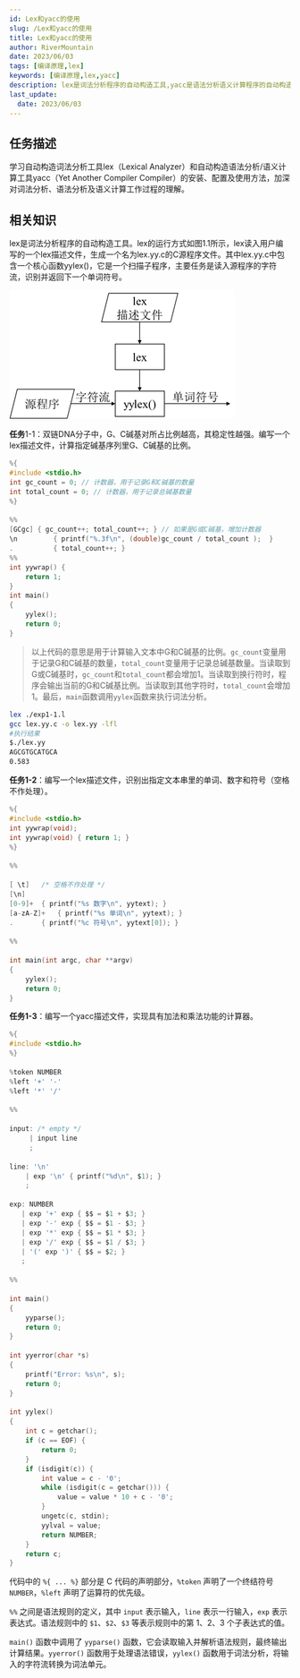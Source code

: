```yaml
---
id: Lex和yacc的使用
slug: /Lex和yacc的使用
title: Lex和yacc的使用
author: RiverMountain  
date: 2023/06/03
tags: [编译原理,lex]  
keywords: [编译原理,lex,yacc]
description: lex是词法分析程序的自动构造工具,yacc是语法分析语义计算程序的自动构造工具
last_update:
  date: 2023/06/03
---
```


## 任务描述

学习自动构造词法分析工具lex（Lexical Analyzer）和自动构造语法分析/语义计算工具yacc（Yet Another Compiler Compiler）的安装、配置及使用方法，加深对词法分析、语法分析及语义计算工作过程的理解。

## 相关知识

lex是词法分析程序的自动构造工具。lex的运行方式如图1.1所示，lex读入用户编写的一个lex描述文件，生成一个名为lex.yy.c的C源程序文件。其中lex.yy.c中包含一个核心函数yylex()，它是一个扫描子程序，主要任务是读入源程序的字符流，识别并返回下一个单词符号。

![](assets/1%20Lex和yacc的使用/image-20230603193939.png)


**任务**1-1：双链DNA分子中，G、C碱基对所占比例越高，其稳定性越强。编写一个lex描述文件，计算指定碱基序列里G、C碱基的比例。

```c
%{
#include <stdio.h>
int gc_count = 0; // 计数器，用于记录G和C碱基的数量
int total_count = 0; // 计数器，用于记录总碱基数量
%}

%%
[GCgc] { gc_count++; total_count++; } // 如果是G或C碱基，增加计数器
\n         { printf("%.3f\n", (double)gc_count / total_count );  }
.          { total_count++; }
%%
int yywrap() {
    return 1;
}
int main()
{
    yylex();
    return 0;
}
```

> 以上代码的意思是用于计算输入文本中G和C碱基的比例。`gc_count`变量用于记录G和C碱基的数量，`total_count`变量用于记录总碱基数量。当读取到G或C碱基时，`gc_count`和`total_count`都会增加1。当读取到换行符时，程序会输出当前的G和C碱基比例。当读取到其他字符时，`total_count`会增加1。最后，`main`函数调用`yylex`函数来执行词法分析。

```bash
lex ./exp1-1.l 
gcc lex.yy.c -o lex.yy -lfl
#执行结果
$./lex.yy 
AGCGTGCATGCA
0.583
```

**任务1-2**：编写一个lex描述文件，识别出指定文本串里的单词、数字和符号（空格不作处理）。

```c
%{
#include <stdio.h>
int yywrap(void);
int yywrap(void) { return 1; }
%}

%%

[ \t]   /* 空格不作处理 */
[\n]
[0-9]+  { printf("%s 数字\n", yytext); }
[a-zA-Z]+   { printf("%s 单词\n", yytext); }
.       { printf("%c 符号\n", yytext[0]); }

%%

int main(int argc, char **argv)
{
    yylex();
    return 0;
}
```


**任务1-3**：编写一个yacc描述文件，实现具有加法和乘法功能的计算器。

```c
%{
#include <stdio.h>
%}

%token NUMBER
%left '+' '-'
%left '*' '/'

%%

input: /* empty */
     | input line
     ;

line: '\n'
    | exp '\n' { printf("%d\n", $1); }
    ;

exp: NUMBER
   | exp '+' exp { $$ = $1 + $3; }
   | exp '-' exp { $$ = $1 - $3; }
   | exp '*' exp { $$ = $1 * $3; }
   | exp '/' exp { $$ = $1 / $3; }
   | '(' exp ')' { $$ = $2; }
   ;

%%

int main()
{
    yyparse();
    return 0;
}

int yyerror(char *s)
{
    printf("Error: %s\n", s);
    return 0;
}

int yylex()
{
    int c = getchar();
    if (c == EOF) {
        return 0;
    }
    if (isdigit(c)) {
        int value = c - '0';
        while (isdigit(c = getchar())) {
            value = value * 10 + c - '0';
        }
        ungetc(c, stdin);
        yylval = value;
        return NUMBER;
    }
    return c;
}
```

代码中的 `%{ ... %}` 部分是 C 代码的声明部分，`%token` 声明了一个终结符号 `NUMBER`，`%left` 声明了运算符的优先级。

`%%` 之间是语法规则的定义，其中 `input` 表示输入，`line` 表示一行输入，`exp` 表示表达式。语法规则中的 `$1`、`$2`、`$3` 等表示规则中的第 1、2、3 个子表达式的值。

`main()` 函数中调用了 `yyparse()` 函数，它会读取输入并解析语法规则，最终输出计算结果。`yyerror()` 函数用于处理语法错误，`yylex()` 函数用于词法分析，将输入的字符流转换为词法单元。